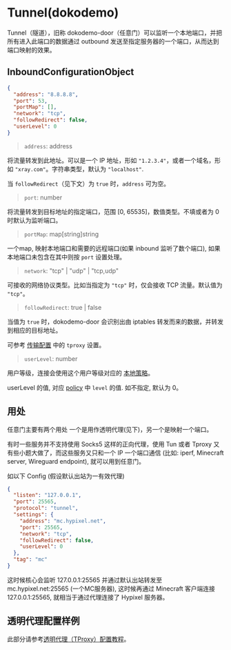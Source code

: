 # Tunnel(dokodemo)

Tunnel（隧道），旧称 dokodemo-door（任意门）可以监听一个本地端口，并把所有进入此端口的数据通过 outbound 发送至指定服务器的一个端口，从而达到端口映射的效果。

## InboundConfigurationObject

```json
{
  "address": "8.8.8.8",
  "port": 53,
  "portMap": [],
  "network": "tcp",
  "followRedirect": false,
  "userLevel": 0
}
```

> `address`: address

将流量转发到此地址。可以是一个 IP 地址，形如 `"1.2.3.4"`，或者一个域名，形如 `"xray.com"`。字符串类型，默认为 `"localhost"`.

当 `followRedirect`（见下文）为 `true` 时，`address` 可为空。

> `port`: number

将流量转发到目标地址的指定端口，范围 \[0, 65535\]，数值类型。不填或者为 0 时默认为监听端口。

> `portMap`: map[string]string

一个map, 映射本地端口和需要的远程端口(如果 inbound 监听了数个端口), 如果本地端口未包含在其中则按 `port` 设置处理。

> `network`: "tcp" | "udp" | "tcp,udp"

可接收的网络协议类型。比如当指定为 `"tcp"` 时，仅会接收 TCP 流量。默认值为 `"tcp"`。

> `followRedirect`: true | false

当值为 `true` 时，dokodemo-door 会识别出由 iptables 转发而来的数据，并转发到相应的目标地址。

可参考 [传输配置](../transport.md#sockoptobject) 中的 `tproxy` 设置。

> `userLevel`: number

用户等级，连接会使用这个用户等级对应的 [本地策略](../policy.md#levelpolicyobject)。

userLevel 的值, 对应 [policy](../policy.md#policyobject) 中 `level` 的值. 如不指定, 默认为 0。

## 用处

任意门主要有两个用处 一个是用作透明代理(见下)，另一个是映射一个端口。

有时一些服务并不支持使用 Socks5 这样的正向代理，使用 Tun 或者 Tproxy 又有些小题大做了，而这些服务又只和一个 IP 一个端口通信 (比如: iperf, Minecraft server, Wireguard endpoint), 就可以用到任意门。

如以下 Config (假设默认出站为一有效代理)

```json
{
  "listen": "127.0.0.1",
  "port": 25565,
  "protocol": "tunnel",
  "settings": {
    "address": "mc.hypixel.net",
    "port": 25565,
    "network": "tcp",
    "followRedirect": false,
    "userLevel": 0
  },
  "tag": "mc"
}
```

这时候核心会监听 127.0.0.1:25565 并通过默认出站转发至 mc.hypixel.net:25565 (一个MC服务器), 这时候再通过 Minecraft 客户端连接 127.0.0.1:25565, 就相当于通过代理连接了 Hypixel 服务器。

## 透明代理配置样例

此部分请参考[透明代理（TProxy）配置教程](../../document/level-2/tproxy)。
